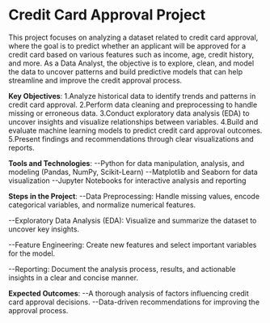# Credit Card Approval Project 
This project focuses on analyzing a dataset related to credit card approval, where the goal is to predict whether an applicant will be approved for a credit card based on various features such as income, age, credit history, and more. As a Data Analyst, the objective is to explore, clean, and model the data to uncover patterns and build predictive models that can help streamline and improve the credit approval process.

**Key Objectives**:
1.Analyze historical data to identify trends and patterns in credit card approval.
2.Perform data cleaning and preprocessing to handle missing or erroneous data.
3.Conduct exploratory data analysis (EDA) to uncover insights and visualize relationships between variables.
4.Build and evaluate machine learning models to predict credit card approval outcomes.
5.Present findings and recommendations through clear visualizations and reports.

**Tools and Technologies**:
--Python for data manipulation, analysis, and modeling (Pandas, NumPy, Scikit-Learn)
--Matplotlib and Seaborn for data visualization
--Jupyter Notebooks for interactive analysis and reporting

**Steps in the Project**:
--Data Preprocessing: Handle missing values, encode categorical variables, and normalize numerical features.

--Exploratory Data Analysis (EDA): Visualize and summarize the dataset to uncover key insights.

--Feature Engineering: Create new features and select important variables for the model.

--Reporting: Document the analysis process, results, and actionable insights in a clear and concise manner.

**Expected Outcomes**:
--A thorough analysis of factors influencing credit card approval decisions.
--Data-driven recommendations for improving the approval process.
